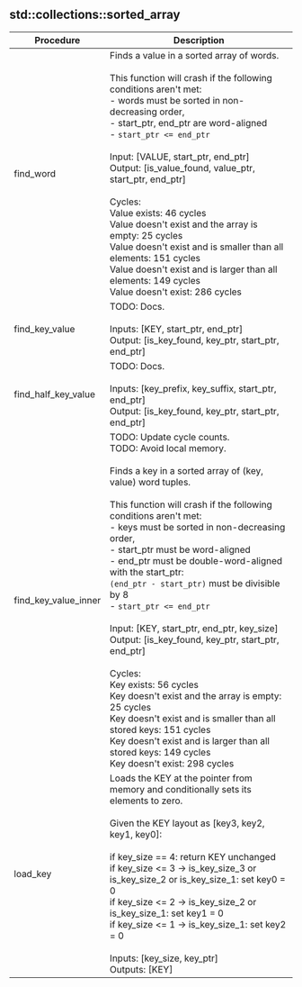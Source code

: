 
## std::collections::sorted_array
| Procedure | Description |
| ----------- | ------------- |
| find_word | Finds a value in a sorted array of words.<br /><br />This function will crash if the following conditions aren't met:<br />- words must be sorted in non-decreasing order,<br />- start_ptr, end_ptr are word-aligned<br />- `start_ptr <= end_ptr`<br /><br />Input:  [VALUE, start_ptr, end_ptr]<br />Output: [is_value_found, value_ptr, start_ptr, end_ptr]<br /><br />Cycles:<br />Value exists: 46 cycles<br />Value doesn't exist and the array is empty: 25 cycles<br />Value doesn't exist and is smaller than all elements: 151 cycles<br />Value doesn't exist and is larger than all elements: 149 cycles<br />Value doesn't exist: 286 cycles<br /> |
| find_key_value | TODO: Docs.<br /><br />Inputs: [KEY, start_ptr, end_ptr]<br />Output: [is_key_found, key_ptr, start_ptr, end_ptr]<br /> |
| find_half_key_value | TODO: Docs.<br /><br />Inputs: [key_prefix, key_suffix, start_ptr, end_ptr]<br />Output: [is_key_found, key_ptr, start_ptr, end_ptr]<br /> |
| find_key_value_inner | TODO: Update cycle counts.<br />TODO: Avoid local memory.<br /><br />Finds a key in a sorted array of (key, value) word tuples.<br /><br />This function will crash if the following conditions aren't met:<br />- keys must be sorted in non-decreasing order,<br />- start_ptr must be word-aligned<br />- end_ptr must be double-word-aligned with the start_ptr:<br />`(end_ptr - start_ptr)` must be divisible by 8<br />- `start_ptr <= end_ptr`<br /><br />Input:  [KEY, start_ptr, end_ptr, key_size]<br />Output: [is_key_found, key_ptr, start_ptr, end_ptr]<br /><br />Cycles:<br />Key exists: 56 cycles<br />Key doesn't exist and the array is empty: 25 cycles<br />Key doesn't exist and is smaller than all stored keys: 151 cycles<br />Key doesn't exist and is larger than all stored keys: 149 cycles<br />Key doesn't exist: 298 cycles<br /> |
| load_key | Loads the KEY at the pointer from memory and conditionally sets its elements to zero.<br /><br />Given the KEY layout as [key3, key2, key1, key0]:<br /><br />if key_size == 4: return KEY unchanged<br />if key_size <= 3 -> is_key_size_3 or is_key_size_2 or is_key_size_1: set key0 = 0<br />if key_size <= 2 -> is_key_size_2 or is_key_size_1: set key1 = 0<br />if key_size <= 1 -> is_key_size_1: set key2 = 0<br /><br />Inputs:  [key_size, key_ptr]<br />Outputs: [KEY]<br /> |
